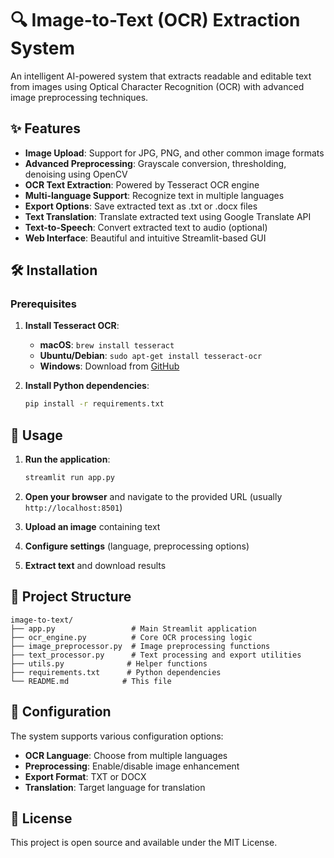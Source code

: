 # 🔍 Image-to-Text (OCR) Extraction System

An intelligent AI-powered system that extracts readable and editable text from images using Optical Character Recognition (OCR) with advanced image preprocessing techniques.

## ✨ Features

- **Image Upload**: Support for JPG, PNG, and other common image formats
- **Advanced Preprocessing**: Grayscale conversion, thresholding, denoising using OpenCV
- **OCR Text Extraction**: Powered by Tesseract OCR engine
- **Multi-language Support**: Recognize text in multiple languages
- **Export Options**: Save extracted text as .txt or .docx files
- **Text Translation**: Translate extracted text using Google Translate API
- **Text-to-Speech**: Convert extracted text to audio (optional)
- **Web Interface**: Beautiful and intuitive Streamlit-based GUI

## 🛠️ Installation

### Prerequisites

1. **Install Tesseract OCR**:
   - **macOS**: `brew install tesseract`
   - **Ubuntu/Debian**: `sudo apt-get install tesseract-ocr`
   - **Windows**: Download from [GitHub](https://github.com/UB-Mannheim/tesseract/wiki)

2. **Install Python dependencies**:
   ```bash
   pip install -r requirements.txt
   ```

## 🚀 Usage

1. **Run the application**:
   ```bash
   streamlit run app.py
   ```

2. **Open your browser** and navigate to the provided URL (usually `http://localhost:8501`)

3. **Upload an image** containing text

4. **Configure settings** (language, preprocessing options)

5. **Extract text** and download results

## 📁 Project Structure

```
image-to-text/
├── app.py                 # Main Streamlit application
├── ocr_engine.py          # Core OCR processing logic
├── image_preprocessor.py  # Image preprocessing functions
├── text_processor.py      # Text processing and export utilities
├── utils.py              # Helper functions
├── requirements.txt      # Python dependencies
└── README.md            # This file
```

## 🔧 Configuration

The system supports various configuration options:
- **OCR Language**: Choose from multiple languages
- **Preprocessing**: Enable/disable image enhancement
- **Export Format**: TXT or DOCX
- **Translation**: Target language for translation

## 📝 License

This project is open source and available under the MIT License. 